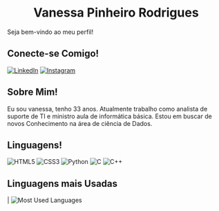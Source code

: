 <center><h1>Vanessa Pinheiro Rodrigues</h1></center>
Seja bem-vindo ao meu perfil!

<h2>Conecte-se Comigo!</h2>

[![LinkedIn](https://img.shields.io/badge/LinkedIn-000?style=for-the-badge&logo=linkedin&logoColor=0E76A8)](https://www.linkedin.com/in//vanessa-rodrigues-61742732/)
[![Instagram](https://img.shields.io/badge/Instagram-000?style=for-the-badge&logo=instagram)](https://www.instagram.com/vanessarpv/)

<h2>Sobre Mim!</h2>
Eu sou vanessa, tenho 33 anos. Atualmente trabalho como analista de suporte de TI e ministro aula de informática básica. Estou em buscar de novos Conhecimento na área de ciência de Dados.

<h2>Linguagens!</h2>

![HTML5](https://img.shields.io/badge/HTML5-000?style=for-the-badge&logo=html5)
![CSS3](https://img.shields.io/badge/CSS3-000?style=for-the-badge&logo=css3&logoColor=264CE4)
![Python](https://img.shields.io/badge/Python-000?style=for-the-badge&logo=python)
![C](https://img.shields.io/badge/C-000?style=for-the-badge&logo=c)
![C++](https://img.shields.io/badge/C%2B%2B-000?style=for-the-badge&logo=c%2B%2B&logoColor=00599C)


<h2>Linguagens mais Usadas</h2>


| ![Most Used Languages](https://github-readme-stats-git-masterrstaa-rickstaa.vercel.app/api/top-langs/?username=vanessarpv&layout=compact&bg_color=000&border_color=30A3DC&title_color=E94D5F&text_color=FFF)
